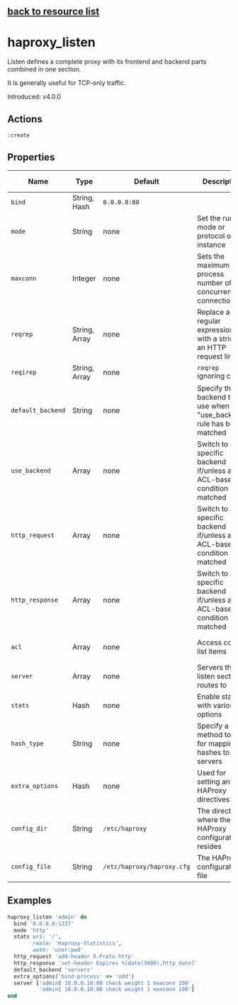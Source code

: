 [back to resource list](https://github.com/sous-chefs/haproxy#resources)
---

# haproxy_listen

Listen defines a complete proxy with its frontend and backend parts combined in one section.

It is generally useful for TCP-only traffic.

Introduced: v4.0.0

## Actions

`:create`

## Properties

| Name | Type |  Default | Description | Allowed Values
| -- | -- | -- | -- | -- |
| `bind` | String, Hash | `0.0.0.0:80` | |
| `mode` | String | none | Set the running mode or protocol of the instance | `http`, `tcp`
| `maxconn` | Integer | none | Sets the maximum per-process number of concurrent connections |
| `reqrep` | String, Array | none | Replace a regular expression with a string in an HTTP request line |
| `reqirep` | String, Array | none | `reqrep` ignoring case |
| `default_backend` | String | none | Specify the backend to use when no "use_backend" rule has been matched |
| `use_backend` | Array | none | Switch to a specific backend if/unless an ACL-based condition is matched |
| `http_request` | Array | none | Switch to a specific backend if/unless an ACL-based condition is matched |
| `http_response` | Array | none | Switch to a specific backend if/unless an ACL-based condition is matched |
| `acl` | Array | none | Access control list items | Allowed HAProxy acl values
| `server` | Array | none | Servers the listen section routes to |
| `stats` | Hash | none | Enable stats with various options |
| `hash_type` |  String | none | Specify a method to use for mapping hashes to servers | `consistent`, `map-based`
| `extra_options` |  Hash | none | Used for setting any HAProxy directives |
| `config_dir` |  String | `/etc/haproxy` | The directory where the HAProxy configuration resides | Valid directory
| `config_file` |  String | `/etc/haproxy/haproxy.cfg` | The HAProxy configuration file | Valid file name

## Examples

```ruby
haproxy_listen 'admin' do
  bind '0.0.0.0:1337'
  mode 'http'
  stats uri: '/',
        realm: 'Haproxy-Statistics',
        auth: 'user:pwd'
  http_request 'add-header X-Proto http'
  http_response 'set-header Expires %[date(3600),http_date]'
  default_backend 'servers'
  extra_options('bind-process' => 'odd')
  server ['admin0 10.0.0.10:80 check weight 1 maxconn 100',
          'admin1 10.0.0.10:80 check weight 1 maxconn 100']
end
```

